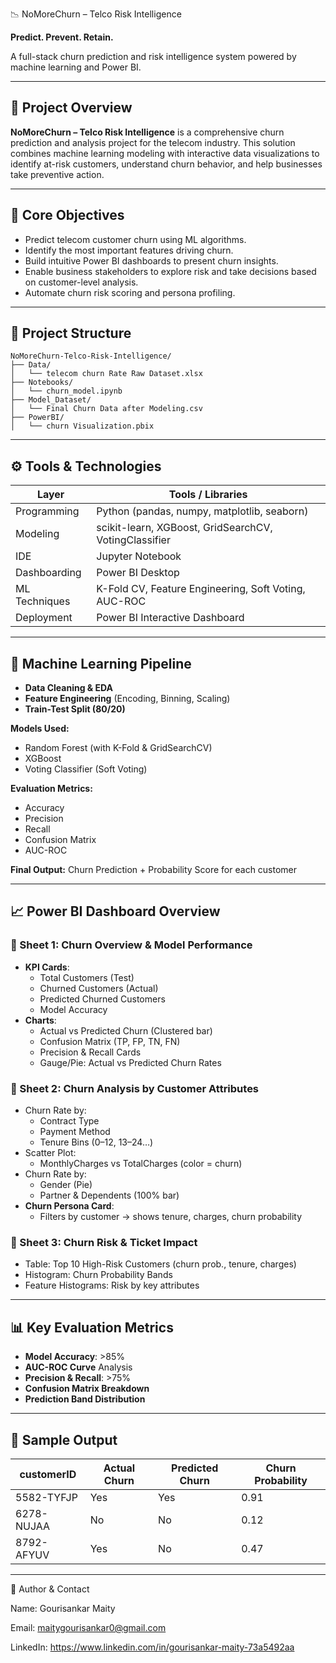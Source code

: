 📉 NoMoreChurn – Telco Risk Intelligence

**Predict. Prevent. Retain.**

A full-stack churn prediction and risk intelligence system powered by machine learning and Power BI.

---

## 🚀 Project Overview

**NoMoreChurn – Telco Risk Intelligence** is a comprehensive churn prediction and analysis project for the telecom industry. This solution combines machine learning modeling with interactive data visualizations to identify at-risk customers, understand churn behavior, and help businesses take preventive action.

---

## 🧠 Core Objectives

- Predict telecom customer churn using ML algorithms.
- Identify the most important features driving churn.
- Build intuitive Power BI dashboards to present churn insights.
- Enable business stakeholders to explore risk and take decisions based on customer-level analysis.
- Automate churn risk scoring and persona profiling.

---

## 📂 Project Structure

```
NoMoreChurn-Telco-Risk-Intelligence/
├── Data/
│   └── telecom churn Rate Raw Dataset.xlsx
├── Notebooks/
│   └── churn_model.ipynb
├── Model_Dataset/
│   └── Final Churn Data after Modeling.csv
├── PowerBI/
│   └── churn Visualization.pbix
```

---

## ⚙️ Tools & Technologies

| Layer         | Tools / Libraries                                                |
|---------------|------------------------------------------------------------------|
| Programming   | Python (pandas, numpy, matplotlib, seaborn)                      |
| Modeling      | scikit-learn, XGBoost, GridSearchCV, VotingClassifier            |
| IDE           | Jupyter Notebook                                                 |
| Dashboarding  | Power BI Desktop                                                 |
| ML Techniques | K-Fold CV, Feature Engineering, Soft Voting, AUC-ROC             |
| Deployment    | Power BI Interactive Dashboard                                   |

---

## 🧪 Machine Learning Pipeline

- **Data Cleaning & EDA**
- **Feature Engineering** (Encoding, Binning, Scaling)
- **Train-Test Split (80/20)**

**Models Used:**
- Random Forest (with K-Fold & GridSearchCV)
- XGBoost
- Voting Classifier (Soft Voting)

**Evaluation Metrics:**
- Accuracy
- Precision
- Recall
- Confusion Matrix
- AUC-ROC

**Final Output:** Churn Prediction + Probability Score for each customer

---

## 📈 Power BI Dashboard Overview

### 🧾 Sheet 1: Churn Overview & Model Performance
- **KPI Cards**:
  - Total Customers (Test)
  - Churned Customers (Actual)
  - Predicted Churned Customers
  - Model Accuracy
- **Charts**:
  - Actual vs Predicted Churn (Clustered bar)
  - Confusion Matrix (TP, FP, TN, FN)
  - Precision & Recall Cards
  - Gauge/Pie: Actual vs Predicted Churn Rates

### 🧾 Sheet 2: Churn Analysis by Customer Attributes
- Churn Rate by:
  - Contract Type
  - Payment Method
  - Tenure Bins (0–12, 13–24…)
- Scatter Plot:
  - MonthlyCharges vs TotalCharges (color = churn)
- Churn Rate by:
  - Gender (Pie)
  - Partner & Dependents (100% bar)
- **Churn Persona Card**:
  - Filters by customer → shows tenure, charges, churn probability

### 🧾 Sheet 3: Churn Risk & Ticket Impact
- Table: Top 10 High-Risk Customers (churn prob., tenure, charges)
- Histogram: Churn Probability Bands
- Feature Histograms: Risk by key attributes

---

## 📊 Key Evaluation Metrics

- **Model Accuracy**: >85%
- **AUC-ROC Curve** Analysis
- **Precision & Recall**: >75%
- **Confusion Matrix Breakdown**
- **Prediction Band Distribution**

---

## 🧪 Sample Output

| customerID   | Actual Churn | Predicted Churn | Churn Probability |
|--------------|---------------|------------------|--------------------|
| 5582-TYFJP   | Yes           | Yes              | 0.91               |
| 6278-NUJAA   | No            | No               | 0.12               |
| 8792-AFYUV   | Yes           | No               | 0.47               |

---
👤 Author & Contact

Name: Gourisankar Maity

Email: maitygourisankar0@gmail.com

LinkedIn: https://www.linkedin.com/in/gourisankar-maity-73a5492aa
